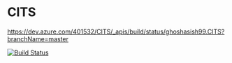 # CITS
 
https://dev.azure.com/401532/CITS/_apis/build/status/ghoshasish99.CITS?branchName=master

[![Build Status](https://dev.azure.com/401532/CITS/_apis/build/status/ghoshasish99.CITS?branchName=master)](https://dev.azure.com/401532/CITS/_build/latest?definitionId=13&branchName=master)
